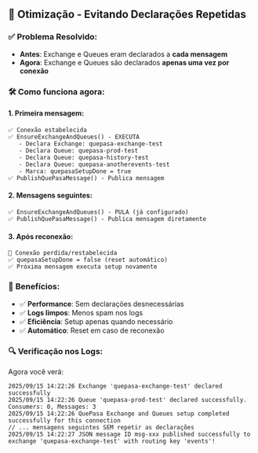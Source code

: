 ## 🔧 Otimização - Evitando Declarações Repetidas

### ✅ **Problema Resolvido:**
- **Antes**: Exchange e Queues eram declarados a **cada mensagem**
- **Agora**: Exchange e Queues são declarados **apenas uma vez por conexão**

### 🛠️ **Como funciona agora:**

#### **1. Primeira mensagem:**
```
✅ Conexão estabelecida
✅ EnsureExchangeAndQueues() - EXECUTA
   - Declara Exchange: quepasa-exchange-test
   - Declara Queue: quepasa-prod-test
   - Declara Queue: quepasa-history-test  
   - Declara Queue: quepasa-anotherevents-test
   - Marca: quepasaSetupDone = true
✅ PublishQuePasaMessage() - Publica mensagem
```

#### **2. Mensagens seguintes:**
```
✅ EnsureExchangeAndQueues() - PULA (já configurado)
✅ PublishQuePasaMessage() - Publica mensagem diretamente
```

#### **3. Após reconexão:**
```
🔄 Conexão perdida/restabelecida
✅ quepasaSetupDone = false (reset automático)
✅ Próxima mensagem executa setup novamente
```

### 🎯 **Benefícios:**
- ✅ **Performance**: Sem declarações desnecessárias
- ✅ **Logs limpos**: Menos spam nos logs
- ✅ **Eficiência**: Setup apenas quando necessário
- ✅ **Automático**: Reset em caso de reconexão

### 🔍 **Verificação nos Logs:**
Agora você verá:
```
2025/09/15 14:22:26 Exchange 'quepasa-exchange-test' declared successfully
2025/09/15 14:22:26 Queue 'quepasa-prod-test' declared successfully. Consumers: 0, Messages: 3
2025/09/15 14:22:26 QuePasa Exchange and Queues setup completed successfully for this connection
// ... mensagens seguintes SEM repetir as declarações
2025/09/15 14:22:27 JSON message ID msg-xxx published successfully to exchange 'quepasa-exchange-test' with routing key 'events'!
```
